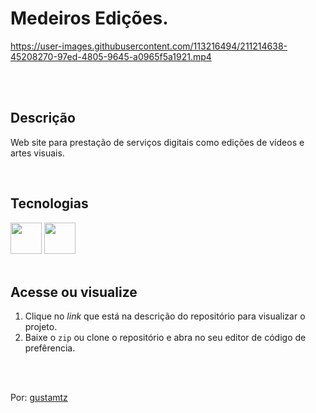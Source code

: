 # Medeiros Edições.


https://user-images.githubusercontent.com/113216494/211214638-45208270-97ed-4805-9645-a0965f5a1921.mp4

<br>
<br>

## Descrição 
Web site para prestação de serviços digitais como edições de vídeos e artes visuais.

<br>

## Tecnologias
<div>
<img width="50px" src="https://cdn.jsdelivr.net/gh/devicons/devicon/icons/html5/html5-original.svg" />   
<img width="50px" src="https://cdn.jsdelivr.net/gh/devicons/devicon/icons/css3/css3-original.svg" />
</div> 

<br>

## Acesse ou visualize
1. Clique no *link* que está na descrição do repositório para visualizar o projeto.
2. Baixe o `zip` ou clone o repositório e abra no seu editor de código de prefêrencia.


<br>
<br> 

Por: <a href="https://github.com/gustamtz"> gustamtz</a>
